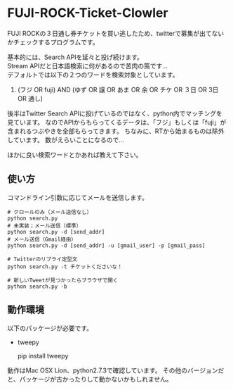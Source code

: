 FUJI-ROCK-Ticket-Clowler
========================

FUJI ROCKの３日通し券チケットを買い逃したため、twitterで募集が出てないかチェックするプログラムです。

基本的には、Search APIを延々と投げ続けます。  
Stream APIだと日本語検索に何があるので苦肉の策です…  
デフォルトでは以下の２つのワードを検索対象としています。

1. (フジ OR fuji) AND (ゆず OR 譲 OR あま OR 余 OR チケ OR ３日 OR 3日 OR 通し)

後半はTwitter Search APIに投げているのではなく、python内でマッチングを見ています。
なのでAPIからもらってくるデータは、「フジ」もしくは「fuji」が含まれるつぶやきを全部もらってきます。
ちなみに、RTから始まるものは除外しています。
数がえらいことになるので…

ほかに良い検索ワードとかあれば教えて下さい。


使い方
------
コマンドライン引数に応じてメールを送信します。

    # クロールのみ（メール送信なし）
    python search.py
    # 未実装；メール送信（標準）
    python search.py -d [send_addr]
    # メール送信（Gmail経由）
    python search.py -d [send_addr] -u [gmail_user] -p [gmail_pass]
    
    # Twitterのリプライ定型文
    python search.py -t チケットくださいな！
    
    # 新しいTweetが見つかったらブラウザで開く
    python search.py -b

動作環境
--------
以下のパッケージが必要です。

+ tweepy

    pip install tweepy

動作はMac OSX Lion、python2.7.3で確認しています。
その他のバージョンだと、パッケージが古かったりして動かないかもしれません。
